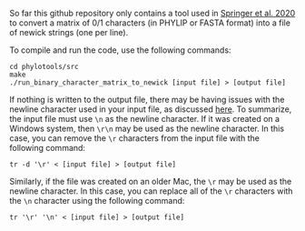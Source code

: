 
So far this github repository only contains a tool used in [Springer et al. 2020](https://doi.org/10.1093/jhered/esz076) to convert a matrix of 0/1 characters (in PHYLIP or FASTA format) into a file of newick strings (one per line).

To compile and run the code, use the following commands:
```
cd phylotools/src
make
./run_binary_character_matrix_to_newick [input file] > [output file]
```

If nothing is written to the output file, there may be having issues with the newline character used in your input file, as discussed [here](https://leemendelowitz.github.io/blog/remove-carriage-return-control-character.html). 
To summarize, the input file must use `\n` as the newline character.
If it was created on a Windows system, then `\r\n` may be used as the newline character.
In this case, you can remove the `\r` characters from the input file with the following command:
```
tr -d '\r' < [input file] > [output file]
```
Similarly, if the file was created on an older Mac, the `\r` may be used as the newline character. In this case, you can replace all of the `\r` characters with the `\n` character using the following command:
```
tr '\r' '\n' < [input file] > [output file]
```

